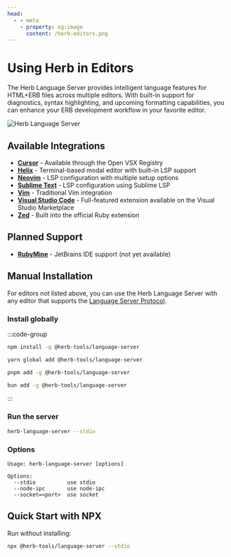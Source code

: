 ```yaml
---
head:
  - - meta
    - property: og:image
      content: /herb-editors.png
---
```


# Using Herb in Editors

The Herb Language Server provides intelligent language features for HTML+ERB files across multiple editors. With built-in support for diagnostics, syntax highlighting, and upcoming formatting capabilities, you can enhance your ERB development workflow in your favorite editor.

![Herb Language Server](/herb-editors.png)

## Available Integrations

- **[Cursor](/integrations/editors/cursor)** - Available through the Open VSX Registry
- **[Helix](/integrations/editors/helix)** - Terminal-based modal editor with built-in LSP support
- **[Neovim](/integrations/editors/neovim)** - LSP configuration with multiple setup options
- **[Sublime Text](/integrations/editors/sublime)** - LSP configuration using Sublime LSP
- **[Vim](/integrations/editors/vim)** - Traditional Vim integration
- **[Visual Studio Code](/integrations/editors/vscode)** - Full-featured extension available on the Visual Studio Marketplace
- **[Zed](/integrations/editors/zed)** - Built into the official Ruby extension

## Planned Support

- **[RubyMine](/integrations/editors/rubymine)** - JetBrains IDE support (not yet available)

## Manual Installation

For editors not listed above, you can use the Herb Language Server with any editor that supports the [Language Server Protocol](https://microsoft.github.io/language-server-protocol/).

### Install globally

:::code-group

```bash [npm]
npm install -g @herb-tools/language-server
```

```bash [yarn]
yarn global add @herb-tools/language-server
```

```bash [pnpm]
pnpm add -g @herb-tools/language-server
```

```bash [bun]
bun add -g @herb-tools/language-server
```
:::

### Run the server

```bash
herb-language-server --stdio
```

### Options

```
Usage: herb-language-server [options]

Options:
  --stdio          use stdio
  --node-ipc       use node-ipc
  --socket=<port>  use socket
```

## Quick Start with NPX

Run without installing:

```bash
npx @herb-tools/language-server --stdio
```
